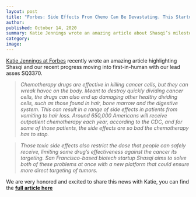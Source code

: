 ```yaml
---
layout: post
title: "Forbes: Side Effects From Chemo Can Be Devastating. This Startup Aims To Change That."
author:
published: October 14, 2020
summary: Katie Jennings wrote an amazing article about Shasqi’s milestone moving into the clinic with our first patients in the last quarter.
category:
image:
---
```


[Katie Jennings at Forbes](https://www.forbes.com/sites/katiejennings/#57c8d6d38af8) recently wrote an amazing article highlighting Shasqi and our recent progress moving into first-in-human with our lead asses SQ3370.

> _Chemotherapy drugs are effective in killing cancer cells, but they can wreak havoc on the body. Meant to destroy quickly dividing cancer cells, the drugs can also end up damaging other healthy dividing cells, such as those found in hair, bone marrow and the digestive system. This can result in a range of side effects in patients from vomiting to hair loss. Around 650,000 Americans will receive outpatient chemotherapy each year, according to the CDC, and for some of those patients, the side effects are so bad the chemotherapy has to stop._

> _Those toxic side effects also restrict the dose that people can safely receive, limiting some drug’s effectiveness against the cancer its targeting. San Francisco-based biotech startup Shasqi aims to solve both of these problems at once with a new platform that could ensure more direct targeting of tumors._

We are very honored and excited to share this news with Katie, you can find the **[full article here](https://www.forbes.com/sites/katiejennings/2020/10/14/side-effects-from-chemo-can-be-devastating-this-startup-aims-to-change-that/#59e076774127)**
